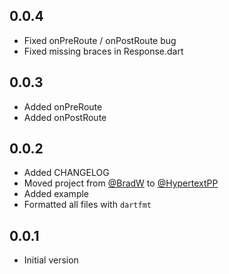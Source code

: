 ## 0.0.4

- Fixed onPreRoute / onPostRoute bug
- Fixed missing braces in Response.dart

## 0.0.3

- Added onPreRoute
- Added onPostRoute

## 0.0.2

- Added CHANGELOG
- Moved project from [@BradW](https://github.com/BradW) to [@HypertextPP](https://github.com/HypertextPP)
- Added example
- Formatted all files with `dartfmt`

## 0.0.1

- Initial version